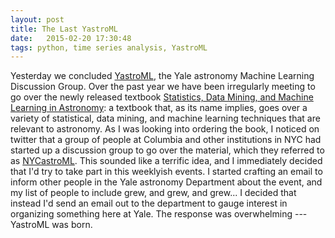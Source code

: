 ```yaml
---
layout: post
title: The Last YastroML
date:   2015-02-20 17:30:48
tags: python, time series analysis, YastroML
---
```


Yesterday we concluded [YastroML][YastroML], the Yale astronomy Machine
Learning Discussion Group. Over the past year we have been irregularly meeting
to go over the newly released textbook [Statistics, Data Mining, and Machine
Learning in Astronomy][astromltxt]: a textbook that, as its name implies, goes
over a variety of statistical, data mining, and machine learning techniques
that are relevant to astronomy. As I was looking into ordering the book, I
noticed on twitter that a group of people at Columbia and other institutions
in NYC had started up a discussion group to go over the material, which they
referred to as [NYCastroML][NYCastroML]. This sounded like a terrific idea, and
I immediately decided that I'd try to take part in this weeklyish events. I
started crafting an email to inform other people in the Yale astronomy
Department about the event, and my list of people to include grew, and grew,
and grew... I decided that instead I'd send an email out to the department
to gauge interest in organizing something here at Yale. The response was
overwhelming --- YastroML was born.



[YastroML]: https://github.com/YastroML/YastroML
[astromltxt]: http://press.princeton.edu/titles/10159.html
[NYCastroML]: https://github.com/adrn/NYCastroML
